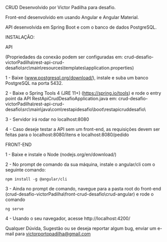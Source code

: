 CRUD Desenvolvido por Victor Padilha para desafio.

Front-end desenvolvido em usando Angular e Angular Material.

API desenvolvida em Spring Boot e com o banco de dados PostgreSQL.

INSTALAÇÃO:

API

(Propriedades da conexão podem ser configuradas em: crud-desafio-victorPadilha\rest-api-crud-desafio\src\main\resources\templates\application.properties)

1 - Baixe (www.postgresql.org/download/), instale e suba um banco PostgreSQL na porta 5432.


2 - Baixe o Spring Tools 4 (JRE 11+) (https://spring.io/tools) e rode o entry point da API RestApiCrudDesafioApplication.java em: crud-desafio-victorPadilha\rest-api-crud-desafio\src\main\java\com\restapidesafio\boot\restapicruddesafio\


3 - Servidor irá rodar no localhost:8080


4 - Caso deseje testar a API sem um front-end, as requisições devem ser feitas para o localhost:8080/itens e localhost:8080/pedido


FRONT-END

1 - Baixe e instale o Node (nodejs.org/en/download/)

2 - No prompt de comando da sua máquina, instale o angular/cli com o seguinte comando:

	npm install -g @angular/cli

3 - Ainda no prompt de comando, navegue para a pasta root do front-end (crud-desafio-victorPadilha\front-crud-desafio\crud-angular)
e rode o comando

	ng serve

4 - Usando o seu navegador, acesse http://localhost:4200/

Qualquer Dúvida, Sugestão ou se deseja reportar algum bug, enviar um e-mail para victorportopadilha@gmail.com

 	

